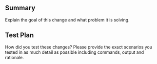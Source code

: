 <!--
Thanks for submitting a pull request! We appreciate the time and effort you spent to get this far.

If you haven't already, please make sure that you've reviewed the CONTRIBUTING guide:
https://github.com/vincentbdb/go-algorand/blob/master/CONTRIBUTING.md#code-guidelines

In particular ensure that you've run the following:
* make generate
* make sanity (which runs make fmt, make lint, make fix and make vet)

It is also a good idea to run tests:
* make test
* make integration
-->

## Summary

Explain the goal of this change and what problem it is solving.

## Test Plan

How did you test these changes? Please provide the exact scenarios you tested in as much detail as possible including commands, output and rationale.

